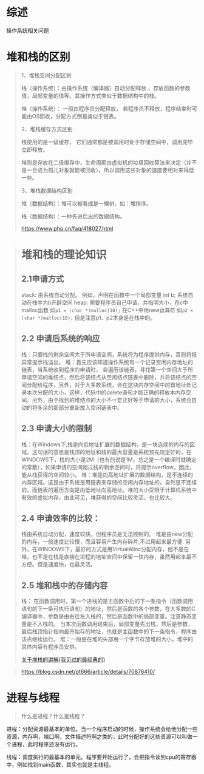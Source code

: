 # 综述

操作系统相关问题



# 堆和栈的区别

> 1、堆栈空间分配区别
>
> 栈（操作系统）：由操作系统（编译器）自动分配释放 ，存放函数的参数值，局部变量的值等。其操作方式类似于数据结构中的栈。
>
> 堆（操作系统）： 一般由程序员分配释放， 若程序员不释放，程序结束时可能由OS回收，分配方式倒是类似于链表。
>
> 2、堆栈缓存方式区别
>
> 栈使用的是一级缓存， 它们通常都是被调用时处于存储空间中，调用完毕立即释放。
>
> 堆则是存放在二级缓存中，生命周期由虚拟机的垃圾回收算法来决定（并不是一旦成为孤儿对象就能被回收）。所以调用这些对象的速度要相对来得低一些。
>
> 3、堆栈数据结构区别
>
> 堆（数据结构）：堆可以被看成是一棵树，如：堆排序。
>
> 栈（数据结构）：一种先进后出的数据结构。
>
> https://www.php.cn/faq/418027.html



> # 堆和栈的理论知识
>
> ## 2.1申请方式
>
> stack: 
>  由系统自动分配。 例如，声明在函数中一个局部变量 int b; 系统自动在栈中为b开辟空间 
>  heap: 
>  需要程序员自己申请，并指明大小，在c中malloc函数 
>  如`p1 = (char *)malloc(10);` 
>  在C++中用new运算符 
>  如`p2 = (char *)malloc(10);` 
>  但是注意p1、p2本身是在栈中的。
>
> ## 2.2 申请后系统的响应
>
> 栈：只要栈的剩余空间大于所申请空间，系统将为程序提供内存，否则将报异常提示栈溢出。 
>  堆：首先应该知道操作系统有一个记录空闲内存地址的链表，当系统收到程序的申请时， 
>   会遍历该链表，寻找第一个空间大于所申请空间的堆结点，然后将该结点从空闲结点链表中删除，并将该结点的空间分配给程序，另外，对于大多数系统，会在这块内存空间中的首地址处记录本次分配的大小，这样，代码中的delete语句才能正确的释放本内存空间。另外，由于找到的堆结点的大小不一定正好等于申请的大小，系统会自动的将多余的那部分重新放入空闲链表中。
>
> ## 2.3 申请大小的限制
>
> 栈：在Windows下,栈是向低地址扩展的数据结构，是一块连续的内存的区域。这句话的意思是栈顶的地址和栈的最大容量是系统预先规定好的，在WINDOWS下，栈的大小是2M（也有的说是1M，总之是一个编译时就确定的常数），如果申请的空间超过栈的剩余空间时，将提示overflow。因此，能从栈获得的空间较小。 
>  堆：堆是向高地址扩展的数据结构，是不连续的内存区域。这是由于系统是用链表来存储的空闲内存地址的，自然是不连续的，而链表的遍历方向是由低地址向高地址。堆的大小受限于计算机系统中有效的虚拟内存。由此可见，堆获得的空间比较灵活，也比较大。
>
> ## 2.4 申请效率的比较：
>
> 栈由系统自动分配，速度较快。但程序员是无法控制的。 
>  堆是由new分配的内存，一般速度比较慢，而且容易产生内存碎片,不过用起来最方便. 
>  另外，在WINDOWS下，最好的方式是用VirtualAlloc分配内存，他不是在堆，也不是在栈是直接在进程的地址空间中保留一快内存，虽然用起来最不方便。但是速度快，也最灵活。
>
> ## 2.5 堆和栈中的存储内容
>
> 栈： 在函数调用时，第一个进栈的是主函数中后的下一条指令（函数调用语句的下一条可执行语句）的地址，然后是函数的各个参数，在大多数的C编译器中，参数是由右往左入栈的，然后是函数中的局部变量。注意静态变量是不入栈的。 
>  当本次函数调用结束后，局部变量先出栈，然后是参数，最后栈顶指针指向最开始存的地址，也就是主函数中的下一条指令，程序由该点继续运行。 
>  堆：一般是在堆的头部用一个字节存放堆的大小。堆中的具体内容有程序员安排。
>
> [关于堆栈的讲解(我见过的最经典的)](https://blog.csdn.net/yingms/article/details/53188974)



> https://blog.csdn.net/pt666/article/details/70876410/



# 进程与线程

> 什么是进程？什么是线程？

进程：分配资源最基本的单位。当一个程序启动的时候，操作系统会给他分配一些资源，内存啊，端口啊，文件描述符啊之类的，此时分配好的这些资源可以叫做一个进程，此时程序还没有运行。

线程：调度执行的最基本的单元。程序要开始运行了，会把指令读到cpu的寄存器中，例如找到main函数，其实也就是主线程。